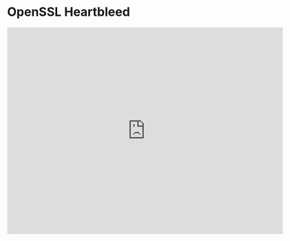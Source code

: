 # OpenSSL Heartbleed
<iframe width="640" height="480" src="https://www.youtube.com/embed/CcBPDa8IXtg?list=PLU-TUGRFxOHjDoi8FNb5l0jc7b1nhk_X5" frameborder="0" allowfullscreen></iframe>
